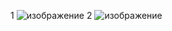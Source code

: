 1
![изображение](https://github.com/ZaharBarsik/TestTask/assets/88744414/7e1431de-0076-4ddb-901b-8bb4935f0bdd)
2
![изображение](https://github.com/ZaharBarsik/TestTask/assets/88744414/f18d1d3b-72ee-4fc4-8048-44dfedef1814)


